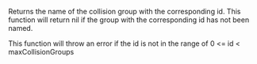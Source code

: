 Returns the name of the collision group with the corresponding id. This function will return nil if the group with the corresponding id has not been named.

This function will throw an error if the id is not in the range of 0 <= id < maxCollisionGroups